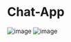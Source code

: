 # Chat-App
![image](https://user-images.githubusercontent.com/107072477/233943607-30b145d3-cf9f-4801-a85c-0bf07c16af36.png)
![image](https://user-images.githubusercontent.com/107072477/233943712-168ca1e7-5537-41fb-9adf-b721ab27468a.png)

